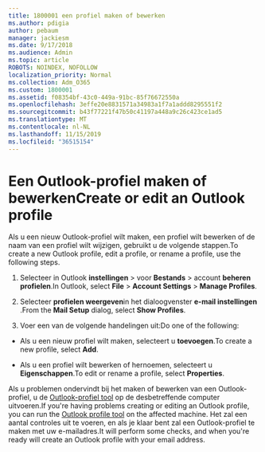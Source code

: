 ```yaml
---
title: 1800001 een profiel maken of bewerken
ms.author: pdigia
author: pebaum
manager: jackiesm
ms.date: 9/17/2018
ms.audience: Admin
ms.topic: article
ROBOTS: NOINDEX, NOFOLLOW
localization_priority: Normal
ms.collection: Adm_O365
ms.custom: 1800001
ms.assetid: f08354bf-43c0-449a-91bc-85f76672550a
ms.openlocfilehash: 3effe20e8831571a34983a1f7a1addd8295551f2
ms.sourcegitcommit: b43f77221f47b50c41197a448a9c26c423ce1ad5
ms.translationtype: MT
ms.contentlocale: nl-NL
ms.lasthandoff: 11/15/2019
ms.locfileid: "36515154"
---
```

# <a name="create-or-edit-an-outlook-profile"></a><span data-ttu-id="35b94-102">Een Outlook-profiel maken of bewerken</span><span class="sxs-lookup"><span data-stu-id="35b94-102">Create or edit an Outlook profile</span></span>

<span data-ttu-id="35b94-103">Als u een nieuw Outlook-profiel wilt maken, een profiel wilt bewerken of de naam van een profiel wilt wijzigen, gebruikt u de volgende stappen.</span><span class="sxs-lookup"><span data-stu-id="35b94-103">To create a new Outlook profile, edit a profile, or rename a profile, use the following steps.</span></span>
  
1. <span data-ttu-id="35b94-104">Selecteer in Outlook **instellingen** \> voor **Bestands** \> account **beheren profielen**.</span><span class="sxs-lookup"><span data-stu-id="35b94-104">In Outlook, select **File** \> **Account Settings** \> **Manage Profiles**.</span></span>
    
2. <span data-ttu-id="35b94-105">Selecteer **profielen weergeven**in het dialoogvenster **e-mail instellingen** .</span><span class="sxs-lookup"><span data-stu-id="35b94-105">From the **Mail Setup** dialog, select **Show Profiles**.</span></span>
    
3. <span data-ttu-id="35b94-106">Voer een van de volgende handelingen uit:</span><span class="sxs-lookup"><span data-stu-id="35b94-106">Do one of the following:</span></span>
    
  - <span data-ttu-id="35b94-107">Als u een nieuw profiel wilt maken, selecteert u **toevoegen**.</span><span class="sxs-lookup"><span data-stu-id="35b94-107">To create a new profile, select **Add**.</span></span>
    
  - <span data-ttu-id="35b94-108">Als u een profiel wilt bewerken of hernoemen, selecteert u **Eigenschappen**.</span><span class="sxs-lookup"><span data-stu-id="35b94-108">To edit or rename a profile, select **Properties**.</span></span>
    
<span data-ttu-id="35b94-109">Als u problemen ondervindt bij het maken of bewerken van een Outlook-profiel, u de [Outlook-profiel tool](https://aka.ms/SaRA-OutlookSetupProfile) op de desbetreffende computer uitvoeren.</span><span class="sxs-lookup"><span data-stu-id="35b94-109">If you're having problems creating or editing an Outlook profile, you can run the [Outlook profile tool](https://aka.ms/SaRA-OutlookSetupProfile) on the affected machine.</span></span> <span data-ttu-id="35b94-110">Het zal een aantal controles uit te voeren, en als je klaar bent zal een Outlook-profiel te maken met uw e-mailadres.</span><span class="sxs-lookup"><span data-stu-id="35b94-110">It will perform some checks, and when you're ready will create an Outlook profile with your email address.</span></span> 
  

